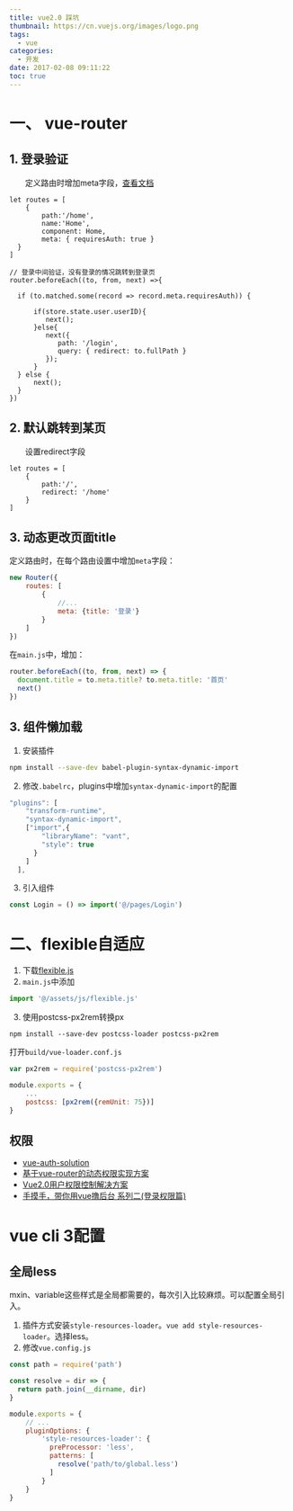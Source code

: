 ```yaml
---
title: vue2.0 踩坑
thumbnail: https://cn.vuejs.org/images/logo.png
tags:
  - vue
categories:
  - 开发
date: 2017-02-08 09:11:22
toc: true
---
```



# 一、 vue-router
## 1. 登录验证
　　定义路由时增加meta字段，[查看文档](https://router.vuejs.org/zh-cn/advanced/meta.html)
```
let routes = [
    {
        path:'/home',
        name:'Home',
        component: Home,
        meta: { requiresAuth: true }
  }
]

// 登录中间验证，没有登录的情况跳转到登录页
router.beforeEach((to, from, next) =>{

  if (to.matched.some(record => record.meta.requiresAuth)) {

      if(store.state.user.userID){
         next();
      }else{
         next({
            path: '/login',
            query: { redirect: to.fullPath }
         });
      }
  } else {
      next();
  }
})
```

<!-- more -->

## 2. 默认跳转到某页
　　设置redirect字段
```
let routes = [
    {
        path:'/',
        redirect: '/home'
    }
]
```

## 3. 动态更改页面title
定义路由时，在每个路由设置中增加`meta`字段：
```javascript
new Router({
    routes: [
        {
            //...
            meta: {title: '登录'}
        }
    ]
})
```
在`main.js`中，增加：
```javascript
router.beforeEach((to, from, next) => {
  document.title = to.meta.title? to.meta.title: '首页'
  next()
})
```

## 3. 组件懒加载
1. 安装插件
```bash
npm install --save-dev babel-plugin-syntax-dynamic-import
```

2. 修改`.babelrc`，plugins中增加`syntax-dynamic-import`的配置
```javascript
"plugins": [
    "transform-runtime",
    "syntax-dynamic-import",
    ["import",{
        "libraryName": "vant",
        "style": true
      }
    ]
  ],
```

3. 引入组件
```javascript
const Login = () => import('@/pages/Login')
```

# 二、flexible自适应
1. 下载[flexible.js](https://github.com/amfe/lib-flexible/tree/master)
2. `main.js`中添加
```javascript
import '@/assets/js/flexible.js'
```
3. 使用postcss-px2rem转换px
```
npm install --save-dev postcss-loader postcss-px2rem
```
打开`build/vue-loader.conf.js`
```javascript
var px2rem = require('postcss-px2rem')

module.exports = {
	...
	postcss: [px2rem({remUnit: 75})]
}
```

## 权限
* [vue-auth-solution](https://github.com/OneWayTech/vue-auth-solution)
* [基于vue-router的动态权限实现方案](https://segmentfault.com/a/1190000009396901)
* [Vue2.0用户权限控制解决方案](https://refined-x.com/2017/11/28/Vue2.0%E7%94%A8%E6%88%B7%E6%9D%83%E9%99%90%E6%8E%A7%E5%88%B6%E8%A7%A3%E5%86%B3%E6%96%B9%E6%A1%88/)
* [手摸手，带你用vue撸后台 系列二(登录权限篇)](https://juejin.im/post/591aa14f570c35006961acac?utm_source=gold_browser_extension)

# vue cli 3配置
## 全局less
mxin、variable这些样式是全局都需要的，每次引入比较麻烦。可以配置全局引入。
1. 插件方式安装`style-resources-loader`。`vue add style-resources-loader`。选择less。
2. 修改`vue.config.js`
```javascript
const path = require('path')

const resolve = dir => {
  return path.join(__dirname, dir)
}

module.exports = {
    // ...
    pluginOptions: {
        'style-resources-loader': {
          preProcessor: 'less',
          patterns: [
            resolve('path/to/global.less')
          ]
        }
    }
}
```